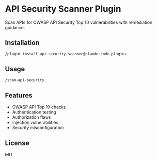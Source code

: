 # API Security Scanner Plugin

Scan APIs for OWASP API Security Top 10 vulnerabilities with remediation guidance.

## Installation

```bash
/plugin install api-security-scanner@claude-code-plugins
```

## Usage

```bash
/scan-api-security
```

## Features

- OWASP API Top 10 checks
- Authentication testing
- Authorization flaws
- Injection vulnerabilities
- Security misconfiguration

## License

MIT
